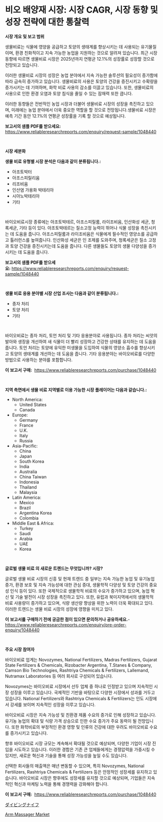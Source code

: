 <p><h1>비오 배양재 시장: 시장 CAGR, 시장 동향 및 성장 전략에 대한 통찰력</h1></p><p><strong>시장 개요 및 보고 범위</strong></p>
<p><p>생물비료는 식물에 영양을 공급하고 토양의 생태계를 향상시키는 데 사용되는 유기물질이며, 환경 친화적이고 지속 가능한 농업을 지원하는 것으로 알려져 있습니다. 최근 시장 동향에 따르면 생물비료 시장은 2025년까지 연평균 12.1%의 성장률로 성장할 것으로 전망되고 있습니다. </p><p>이러한 생물비료 시장의 성장은 농업 분야에서 지속 가능한 솔루션의 필요성이 증가함에 따라 급속히 증가하고 있습니다. 생물비료의 사용은 토양의 건강을 증진시키고 수확량을 증가시키는 데 기여하며, 화학 비료 사용의 감소를 이끌고 있습니다. 또한, 생물비료의 사용으로 인한 환경 오염과 토양 침식을 줄일 수 있는 잠재력 또한 큽니다.</p><p>이러한 동향들은 전반적인 농업 시장과 더불어 생물비료 시장의 성장을 촉진하고 있으며, 미래에는 농업 분야에서 더욱 중요한 역할을 할 것으로 전망됩니다.생물비료 시장은 예측 기간 동안 12.1%의 연평균 성장률을 기록 할 것으로 예상됩니다.</p></p>
<p><strong>보고서의 샘플 PDF를 받으세요:</strong> <a href="https://www.reliableresearchreports.com/enquiry/request-sample/1048440">https://www.reliableresearchreports.com/enquiry/request-sample/1048440</a></p>
<p>&nbsp;</p>
<p><strong>시장 세분화</strong></p>
<p><strong>생물 비료 유형별 시장 분석은 다음과 같이 분류됩니다.:</strong></p>
<p><ul><li>아조토박터</li><li>아조스피릴리움</li><li>리조비움</li><li>인산염 가용화 박테리아</li><li>시아노박테리아</li><li>기타</li></ul></p>
<p>&nbsp;</p>
<p><p>바이오비료시장 종류에는 아조토박테르, 아조스피릴룸, 라이조비움, 인산화성 세균, 청록세균, 기타 등이 있다. 아조토박테르는 질소고정 능력이 뛰어나 식물 성장을 촉진시키는 데 도움을 줍니다. 아조스피릴룸과 라이조비움은 식물에게 필수적인 영양소를 공급하고 톨러런스를 높여줍니다. 인산화성 세균은 인 조제를 도와주며, 청록세균은 질소 고정과 토양 건강을 증진시키는데 도움을 줍니다. 다른 생물들도 토양의 생물 다양성을 증가시키는 데 도움을 줍니다.</p></p>
<p><strong>보고서의 샘플 PDF를 받으세요:</strong>&nbsp;<a href="https://www.reliableresearchreports.com/enquiry/request-sample/1048440">https://www.reliableresearchreports.com/enquiry/request-sample/1048440</a></p>
<p>&nbsp;</p>
<p><strong> 생물 비료 응용 분야별 시장 산업 조사는 다음과 같이 분류됩니다.:</strong></p>
<p><ul><li>종자 처리</li><li>토양 처리</li><li>기타</li></ul></p>
<p>&nbsp;</p>
<p><p>바이오비료는 종자 처리, 토언 처리 및 기타 응용분야로 사용됩니다. 종자 처리는 씨앗의 발아와 생장을 개선하여 새 식물이 더 빨리 성장하고 건강한 상태를 유지하는 데 도움을 줍니다. 토언 처리는 토양에 유익한 미생물을 도입하여 식물의 영양소 흡수를 향상시키고 토양의 생태계를 개선하는 데 도움을 줍니다. 기타 응용분야는 바이오비료를 다양한 방법으로 사용하는 분야를 포함합니다.</p></p>
<p><strong>이 보고서 구매:</strong>&nbsp; <a href="https://www.reliableresearchreports.com/purchase/1048440">https://www.reliableresearchreports.com/purchase/1048440</a></p>
<p>&nbsp;</p>
<p><strong>지역 측면에서 생물 비료 지역별로 이용 가능한 시장 플레이어는 다음과 같습니다.:</strong></p>
<p><ul>
    <li>
        North America:
        <ul>
            <li>United States</li>
            <li>Canada</li>
        </ul>
    </li>
    <li>
        Europe:
        <ul>
            <li>Germany</li>
            <li>France</li>
            <li>U.K.</li>
            <li>Italy</li>
            <li>Russia</li>
        </ul>
    </li>
    <li>
        Asia-Pacific:
        <ul>
            <li>China</li>
            <li>Japan</li>
            <li>South Korea</li>
            <li>India</li>
            <li>Australia</li>
            <li>China Taiwan</li>
            <li>Indonesia</li>
            <li>Thailand</li>
            <li>Malaysia</li>
        </ul>
    </li>
    <li>
        Latin America:
        <ul>
            <li>Mexico</li>
            <li>Brazil</li>
            <li>Argentina Korea</li>
            <li>Colombia</li>
        </ul>
    </li>
    <li>
        Middle East & Africa:
        <ul>
            <li>Turkey</li>
            <li>Saudi</li>
            <li>Arabia</li>
            <li>UAE</li>
            <li>Korea</li>
        </ul>
    </li>
    </ul></p>
<p>&nbsp;</p>
<p><strong>글로벌 생물 비료 의 새로운 트렌드는 무엇입니까? 시장?</strong></p>
<p><p>글로벌 생물 비료 시장의 신흥 및 현재 트렌드 중 일부는 지속 가능한 농업 및 유기농업 증가, 환경 보호 및 지속 가능성에 대한 관심 증대, 생물학적 다양성 및 토양 건강의 중요성 인식 등이 있다. 또한 국제적으로 생물학적 비료의 수요가 증가하고 있으며, 농업 혁신 및 기술 발전이 시장 성장을 촉진하고 있다. 또한, 유럽과 북미지역에서의 생물학적 비료 사용량이 증가하고 있으며, 식량 생산량 향상을 위한 노력이 더욱 확대되고 있다. 이러한 트렌드는 생물 비료 시장의 성장에 영향을 미치고 있다.</p></p>
<p><strong>이 보고서를 구매하기 전에 궁금한 점이 있으면 문의하거나 공유하세요.</strong>- <a href="https://www.reliableresearchreports.com/enquiry/pre-order-enquiry/1048440">https://www.reliableresearchreports.com/enquiry/pre-order-enquiry/1048440</a></p>
<p>&nbsp;</p>
<p><strong>주요 시장 참여자</strong></p>
<p><p>바이오비료 업계는 Novozymes, National Fertilizers, Madras Fertilizers, Gujarat State Fertilizers & Chemicals, Rizobacter Argentina, T.Stanes & Company, Camson Bio Technologies, Rashtriya Chemicals & Fertilizers, Lallemand, Nutramax Laboratories 등 여러 회사로 구성되어 있습니다.</p><p>Novozymes는 바이오비료 시장에서 선두 업체 중 하나로 인정받고 있으며 지속적인 시장 성장을 이루고 있습니다. 국제적인 기반을 바탕으로 다양한 시장에서 성과를 거두고 있습니다. National Fertilizers와 Rashtriya Chemicals & Fertilizers는 인도 시장에서 강세를 보이며 지속적인 성장을 이루고 있습니다.</p><p>바이오비료 시장은 지속 가능성 및 친환경 제품 수요의 증가로 인해 성장하고 있습니다. 유기농 농업의 확대 및 식량 가격 상승으로 인한 수요 증가가 주요 동력이 될 전망입니다. 또한 화학비료의 부정적인 환경 영향 및 인류의 건강에 대한 우려도 바이오비료 수요를 증가시키고 있습니다.</p><p>향후 바이오비료 시장 규모는 계속해서 확대될 것으로 예상되며, 다양한 기업이 시장 진입을 시도하고 있습니다. 이러한 경합은 기존 큰 업체들에게는 경쟁압력을 가중시킬 수 있지만, 새로운 혁신과 기술을 통해 성장 가능성을 높일 수도 있습니다.</p><p>선택한 회사들의 매출액은 매년 변동할 수 있으며, 특히 Novozymes, National Fertilizers, Rashtriya Chemicals & Fertilizers 등은 안정적인 성장세를 유지하고 있습니다. 바이오비료 시장은 향후에도 성장세를 유지할 것으로 예상되며, 기업들은 지속적인 혁신과 마케팅 노력을 통해 경쟁력을 강화해야 합니다.</p></p>
<p><strong>이 보고서 구매:</strong>&nbsp;&nbsp;<a href="https://www.reliableresearchreports.com/purchase/1048440">https://www.reliableresearchreports.com/purchase/1048440</a></p>
<p><p><a href="https://github.com/xemfu2379520/Market-Research-Report-List-1/blob/main/75845825552.md">ダイビングナイフ</a></p><p><a href="https://github.com/ChiragRP21/Market-Research-Report-List-3/blob/main/arm-massager-market.md">Arm Massager Market</a></p></p>
